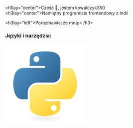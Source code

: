 <h1lay="center">Cześć 👋, jestem kowalczyk350</h1>
<h3lay="center">Namiętny programista frontendowy z Indii</h3>

<h3lay="left">Porozmawiaj ze mną:< /h3>
<p wyrównać="left">
</p>

<h3 wyrównać="left">Języki i narzędzia:</h3>
<p wyrównać="left"> <a href="https://www. python.org" target="_blank" rel="noreferrer"> <img src="https://raw.githubusercontent.com/devicons/devicon/master/icons/python/python-original.svg" alt="python " szerokość="40" wysokość="40"/> </a> </p>
